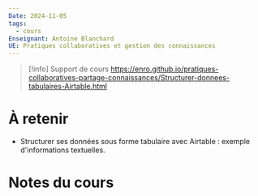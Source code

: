```yaml
---
Date: 2024-11-05
tags:
  - cours
Enseignant: Antoine Blanchard
UE: Pratiques collaboratives et gestion des connaissances
---
```

> [!info] Support de cours
> https://enro.github.io/pratiques-collaboratives-partage-connaissances/Structurer-donnees-tabulaires-Airtable.html

# À retenir
- Structurer ses données sous forme tabulaire avec Airtable : exemple d'informations textuelles.
# Notes du cours 